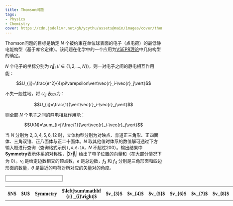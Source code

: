 ```yaml
---
title: Thomson问题
tags: 
- Physics
- Chemistry
cover: https://cdn.jsdelivr.net/gh/ycythu/assets@main/images/cover/thomson.png
---
```


Thomson问题的目标是确定 $N$ 个被约束在单位球表面的电子（点电荷）的最低静电能构型（基于库仑定律）。该问题在化学中的一个应用为[VSEPR理论](https://en.wikipedia.org/wiki/VSEPR_theory)中几何构型的确定。
<!--more-->

$N$ 个电子的坐标分别为 $\vec{r}_i\ (i\in\{1,2,\dots,N\})$，则一对电子之间的静电相互作用能：

$$U_{ij}=\frac{e^2}{4\pi\varepsilon\vert\vec{r}_i-\vec{r}_j\vert}$$

不失一般性地，将 $U_{ij}$ 表示为：

$$U_{ij}=\frac{1}{\vert\vec{r}_i-\vec{r}_j\vert}$$

则全部 $N$ 个电子之间的静电相互作用能：

$$U(N)=\sum_{i<j}\frac{1}{\vert\vec{r}_i-\vec{r}_j\vert}$$

当 $N$ 分别为 $2,3,4,5,6,12$ 时，立体构型分别为对映点、赤道正三角形、正四面体、三角双锥、正八面体与正二十面体。$N$ 取其他值时体系的数值解可通过下方输入框进行查询（查询格式示例`1,4,6-10`，$N$ 不超过200）。输出结果中**Symmetry**表示体系的对称性，$\vert\sum\vec{r}_i\vert$ 给出了电子位置的向量和（在大部分情况下为 $0$）。$v_i$ 是给定边数相交的顶点数，$e$ 是总边数，$f_3$ 和 $f_4$ 分别是三角形面和四边形面的数量，$\theta$ 是最近的电荷对所对应的矢量对的角度。

<style>
	#Thomson {
		font-family: Times New Roman, serif;
		font-size: 16px;
		width: 100%;
		display: table;
	}
	#Thomson tbody tr td {
		text-align: center;
	}
</style>
<input type="text" id="index" name="index" onchange="getData()"/>
<a class="button button--success button--pill" onclick="getData()"><i class="fas fa-search"></i></a>
<table id="Thomson"><tbody><tr><th>$N$</th><th>$U$</th><th>Symmetry</th><th>$\left|\sum\mathbf {r} _{i}\right|$</th><th>$v_{3}$</th><th>$v_{4}$</th><th>$v_{5}$</th><th>$v_{6}$</th><th>$v_{7}$</th><th>$v_{8}$</th><th>$e$</th><th>$f_3$</th><th>$f_4$</th><th>$\theta$</th></tr></tbody></table>

<script>
function getData(str) {
	refresh();
	index_arr = parseRangeString(input_box.value.replaceAll('，',','));
	for (let i = 0; i < index_arr.length; i++) {
		index = index_arr[i];
		rowData = index > 1 && index < 200 ? data[index].split(',') : "";
		if (rowData.length == 0) {
			alert("暂未收录该数据");
		}
		else {
			var newRow = table.insertRow(-1);
			for (let j = 0; j < rowData.length; j++) {
				let cell = newRow.insertCell(j);
				cell.innerHTML = rowData[j];
			}
		}
	}
}

function parseRangeString(input) {
    const result = [];
    input.split(',').forEach(part => {
        if (part.includes('-')) {
            const [start, end] = part.split('-').map(Number);
            if (!isNaN(start) && !isNaN(end) && start <= end) {
                for (let i = start; i <= end; i++) {
                    result.push(i);
                }
            }
        } else {
            const num = Number(part);
            if (!isNaN(num)) {
                result.push(num);
            }
        }
    });
    return result;
}

function refresh() {
	const rows = table.rows;
    for (let i = rows.length - 1; i > 0; i--) {
        table.deleteRow(i);
    }
}
const table = document.getElementById('Thomson');
const input_box = document.getElementById('index');
const data = [
	"","",
	"2,0.500000000,D_{\infty h},0,–,–,–,–,–,–,2,–,–,180.000°",
	"3,1.732050808,D_{3h},0,–,–,–,–,–,–,3,2,–,120.000°",
	"4,3.674234614,T_{d},0,4,0,0,0,0,0,6,4,0,109.471°",
	"5,6.474691495,D_{3h},0,2,3,0,0,0,0,9,6,0,90.000°",
	"6,9.985281374,O_{h},0,0,6,0,0,0,0,12,8,0,90.000°",
	"7,14.452977414,D_{5h},0,0,5,2,0,0,0,15,10,0,72.000°",
	"8,19.675287861,D_{4d},0,0,8,0,0,0,0,16,8,2,71.694°",
	"9,25.759986531,D_{3h},0,0,3,6,0,0,0,21,14,0,69.190°",
	"10,32.716949460,D_{4d},0,0,2,8,0,0,0,24,16,0,64.996°",
	"11,40.596450510,C_{2v},0.013219635,0,2,8,1,0,0,27,18,0,58.540°",
	"12,49.165253058,I_h,0,0,0,12,0,0,0,30,20,0,63.435°",
	"13,58.853230612,C_{2v},0.008820367,0,1,10,2,0,0,33,22,0,52.317°",
	"14,69.306363297,D_{6d},0,0,0,12,2,0,0,36,24,0,52.866°",
	"15,80.670244114,D_{3},0,0,0,12,3,0,0,39,26,0,49.225°",
	"16,92.911655302,T,0,0,0,12,4,0,0,42,28,0,48.936°",
	"17,106.050404829,D_{5h},0,0,0,12,5,0,0,45,30,0,50.108°",
	"18,120.084467447,D_{4d},0,0,2,8,8,0,0,48,32,0,47.534°",
	"19,135.089467557,C_{2v},0.000135163,0,0,14,5,0,0,50,32,1,44.910°",
	"20,150.881568334,D_{3h},0,0,0,12,8,0,0,54,36,0,46.093°",
	"21,167.641622399,C_{2v},0.001406124,0,1,10,10,0,0,57,38,0,44.321°",
	"22,185.287536149,T_{d},0,0,0,12,10,0,0,60,40,0,43.302°",
	"23,203.930190663,D_{3},0,0,0,12,11,0,0,63,42,0,41.481°",
	"24,223.347074052,O,0,0,0,24,0,0,0,60,32,6,42.065°",
	"25,243.812760299,C_{s},0.001021305,0,0,14,11,0,0,68,44,1,39.610°",
	"26,265.133326317,C_{2},0.001919065,0,0,12,14,0,0,72,48,0,38.842°",
	"27,287.302615033,D_{5h},0,0,0,12,15,0,0,75,50,0,39.940°",
	"28,310.491542358,T,0,0,0,12,16,0,0,78,52,0,37.824°",
	"29,334.634439920,D_{3},0,0,0,12,17,0,0,81,54,0,36.391°",
	"30,359.603945904,D_{2},0,0,0,12,18,0,0,84,56,0,36.942°",
	"31,385.530838063,C_{3v},0.003204712,0,0,12,19,0,0,87,58,0,36.373°",
	"32,412.261274651,I_h,0,0,0,12,20,0,0,90,60,0,37.377°",
	"33,440.204057448,C_{s},0.004356481,0,0,15,17,1,0,92,60,1,33.700°",
	"34,468.904853281,D_{2},0,0,0,12,22,0,0,96,64,0,33.273°",
	"35,498.569872491,C_{2},0.000419208,0,0,12,23,0,0,99,66,0,33.100°",
	"36,529.122408375,D_{2},0,0,0,12,24,0,0,102,68,0,33.229°",
	"37,560.618887731,D_{5h},0,0,0,12,25,0,0,105,70,0,32.332°",
	"38,593.038503566,D_{6d},0,0,0,12,26,0,0,108,72,0,33.236°",
	"39,626.389009017,D_{3h},0,0,0,12,27,0,0,111,74,0,32.053°",
	"40,660.675278835,T_{d},0,0,0,12,28,0,0,114,76,0,31.916°",
	"41,695.916744342,D_{3h},0,0,0,12,29,0,0,117,78,0,31.528°",
	"42,732.078107544,D_{5h},0,0,0,12,30,0,0,120,80,0,31.245°",
	"43,769.190846459,C_{2v},0.000399668,0,0,12,31,0,0,123,82,0,30.867°",
	"44,807.174263085,O_{h},0,0,0,24,20,0,0,120,72,6,31.258°",
	"45,846.188401061,D_{3},0,0,0,12,33,0,0,129,86,0,30.207°",
	"46,886.167113639,T,0,0,0,12,34,0,0,132,88,0,29.790°",
	"47,927.059270680,C_{s},0.002482914,0,0,14,33,0,0,134,88,1,28.787°",
	"48,968.713455344,O,0,0,0,24,24,0,0,132,80,6,29.690°",
	"49,1011.557182654,C_{3},0.001529341,0,0,12,37,0,0,141,94,0,28.387°",
	"50,1055.182314726,D_{6d},0,0,0,12,38,0,0,144,96,0,29.231°",
	"51,1099.819290319,D_{3},0,0,0,12,39,0,0,147,98,0,28.165°",
	"52,1145.418964319,C_{3},0.000457327,0,0,12,40,0,0,150,100,0,27.670°",
	"53,1191.922290416,C_{2v},0.000278469,0,0,18,35,0,0,150,96,3,27.137°",
	"54,1239.361474729,C_{2},0.000137870,0,0,12,42,0,0,156,104,0,27.030°",
	"55,1287.772720783,C_{2},0.000391696,0,0,12,43,0,0,159,106,0,26.615°",
	"56,1337.094945276,D_{2},0,0,0,12,44,0,0,162,108,0,26.683°",
	"57,1387.383229253,D_3,0,0,0,12,45,0,0,165,110,0,26.702°",
	"58,1438.618250640,D_{2},0,0,0,12,46,0,0,168,112,0,26.155°",
	"59,1490.773335279,C_{2},0.000154286,0,0,14,43,2,0,171,114,0,26.170°",
	"60,1543.830400976,D_{3},0,0,0,12,48,0,0,174,116,0,25.958°",
	"61,1597.941830199,C_{1},0.001091717,0,0,12,49,0,0,177,118,0,25.392°",
	"62,1652.909409898,D_5,0,0,0,12,50,0,0,180,120,0,25.880°",
	"63,1708.879681503,D_3,0,0,0,12,51,0,0,183,122,0,25.257°",
	"64,1765.802577927,D_2,0,0,0,12,52,0,0,186,124,0,24.920°",
	"65,1823.667960264,C_2,0.000399515,0,0,12,53,0,0,189,126,0,24.527°",
	"66,1882.441525304,C_2,0.000776245,0,0,12,54,0,0,192,128,0,24.765°",
	"67,1942.122700406,D_5,0,0,0,12,55,0,0,195,130,0,24.727°",
	"68,2002.874701749,D_2,0,0,0,12,56,0,0,198,132,0,24.433°",
	"69,2064.533483235,D_3,0,0,0,12,57,0,0,201,134,0,24.137°",
	"70,2127.100901551,D_{2d},0,0,0,12,50,0,0,200,128,4,24.291°",
	"71,2190.649906425,C_2,0.001256769,0,0,14,55,2,0,207,138,0,23.803°",
	"72,2255.001190975,I,0,0,0,12,60,0,0,210,140,0,24.492°",
	"73,2320.633883745,C_2,0.001572959,0,0,12,61,0,0,213,142,0,22.810°",
	"74,2387.072981838,C_2,0.000641539,0,0,12,62,0,0,216,144,0,22.966°",
	"75,2454.369689040,D_3,0,0,0,12,63,0,0,219,146,0,22.736°",
	"76,2522.674871841,C_2,0.000943474,0,0,12,64,0,0,222,148,0,22.886°",
	"77,2591.850152354,D_5,0,0,0,12,65,0,0,225,150,0,23.286°",
	"78,2662.046474566,T_h,0,0,0,12,66,0,0,228,152,0,23.426°",
	"79,2733.248357479,C_s,0.000702921,0,0,12,63,1,0,230,152,1,22.636°",
	"80,2805.355875981,D_{4d},0,0,0,16,64,0,0,232,152,2,22.778°",
	"81,2878.522829664,C_2,0.000194289,0,0,12,69,0,0,237,158,0,21.892°",
	"82,2952.569675286,D_2,0,0,0,12,70,0,0,240,160,0,22.206°",
	"83,3027.528488921,C_2,0.000339815,0,0,14,67,2,0,243,162,0,21.646°",
	"84,3103.465124431,C_2,0.000401973,0,0,12,72,0,0,246,164,0,21.513°",
	"85,3180.361442939,C_2,0.000416581,0,0,12,73,0,0,249,166,0,21.498°",
	"86,3258.211605713,C_2,0.001378932,0,0,12,74,0,0,252,168,0,21.522°",
	"87,3337.000750014,C_2,0.000754863,0,0,12,75,0,0,255,170,0,21.456°",
	"88,3416.720196758,D_2,0,0,0,12,76,0,0,258,172,0,21.486°",
	"89,3497.439018625,C_2,0.000070891,0,0,12,77,0,0,261,174,0,21.182°",
	"90,3579.091222723,D_3,0,0,0,12,78,0,0,264,176,0,21.230°",
	"91,3661.713699320,C_2,0.000033221,0,0,12,79,0,0,267,178,0,21.105°",
	"92,3745.291636241,D_2,0,0,0,12,80,0,0,270,180,0,21.026°",
	"93,3829.844338421,C_2,0.000213246,0,0,12,81,0,0,273,182,0,20.751°",
	"94,3915.309269620,D_2,0,0,0,12,82,0,0,276,184,0,20.952°",
	"95,4001.771675565,C_2,0.000116638,0,0,12,83,0,0,279,186,0,20.711°",
	"96,4089.154010060,C_2,0.000036310,0,0,12,84,0,0,282,188,0,20.687°",
	"97,4177.533599622,C_2,0.000096437,0,0,12,85,0,0,285,190,0,20.450°",
	"98,4266.822464156,C_2,0.000112916,0,0,12,86,0,0,288,192,0,20.422°",
	"99,4357.139163132,C_2,0.000156508,0,0,12,87,0,0,291,194,0,20.284°",
	"100,4448.350634331,T,0,0,0,12,88,0,0,294,196,0,20.297°",
	"101,4540.590051694,D_3,0,0,0,12,89,0,0,297,198,0,20.011°",
	"102,4633.736565899,D_3,0,0,0,12,90,0,0,300,200,0,20.040°",
	"103,4727.836616833,C_2,0.000201245,0,0,12,91,0,0,303,202,0,19.907°",
	"104,4822.876522746,D_6,0,0,0,12,92,0,0,306,204,0,19.957°",
	"105,4919.000637616,D_3,0,0,0,12,93,0,0,309,206,0,19.842°",
	"106,5015.984595705,D_2,0,0,0,12,94,0,0,312,208,0,19.658°",
	"107,5113.953547724,C_2,0.000064137,0,0,12,95,0,0,315,210,0,19.327°",
	"108,5212.813507831,C_2,0.000432525,0,0,12,96,0,0,318,212,0,19.327°",
	"109,5312.735079920,C_2,0.000647299,0,0,14,93,2,0,321,214,0,19.103°",
	"110,5413.549294192,D_6,0,0,0,12,98,0,0,324,216,0,19.476°",
	"111,5515.293214587,D_3,0,0,0,12,99,0,0,327,218,0,19.255°",
	"112,5618.044882327,D_5,0,0,0,12,100,0,0,330,220,0,19.351°",
	"113,5721.824978027,D_3,0,0,0,12,101,0,0,333,222,0,18.978°",
	"114,5826.521572163,C_2,0.000149772,0,0,12,102,0,0,336,224,0,18.836°",
	"115,5932.181285777,C_3,0.000049972,0,0,12,103,0,0,339,226,0,18.458°",
	"116,6038.815593579,C_2,0.000259726,0,0,12,104,0,0,342,228,0,18.386°",
	"117,6146.342446579,C_2,0.000127609,0,0,12,105,0,0,345,230,0,18.566°",
	"118,6254.877027790,C_2,0.000332475,0,0,12,106,0,0,348,232,0,18.455°",
	"119,6364.347317479,C_2,0.000685590,0,0,12,107,0,0,351,234,0,18.336°",
	"120,6474.756324980,C_s,0.001373062,0,0,12,108,0,0,354,236,0,18.418°",
	"121,6586.121949584,C_3,0.000838863,0,0,12,109,0,0,357,238,0,18.199°",
	"122,6698.374499261,I_h,0,0,0,12,110,0,0,360,240,0,18.612°",
	"123,6811.827228174,C_{2v},0.001939754,0,0,14,107,2,0,363,242,0,17.840°",
	"124,6926.169974193,D_2,0,0,0,12,112,0,0,366,244,0,18.111°",
	"125,7041.473264023,C_2,0.000088274,0,0,12,113,0,0,369,246,0,17.867°",
	"126,7157.669224867,D_4,0,0,2,16,100,8,0,372,248,0,17.920°",
	"127,7274.819504675,D_5,0,0,0,12,115,0,0,375,250,0,17.877°",
	"128,7393.007443068,C_2,0.000054132,0,0,12,116,0,0,378,252,0,17.814°",
	"129,7512.107319268,C_2,0.000030099,0,0,12,117,0,0,381,254,0,17.743°",
	"130,7632.167378912,C_2,0.000025622,0,0,12,118,0,0,384,256,0,17.683°",
	"131,7753.205166941,C_2,0.000305133,0,0,12,119,0,0,387,258,0,17.511°",
	"132,7875.045342797,I,0,0,0,12,120,0,0,390,260,0,17.958°",
	"133,7998.179212898,C_3,0.000591438,0,0,12,121,0,0,393,262,0,17.133°",
	"134,8122.089721194,C_2,0.000470268,0,0,12,122,0,0,396,264,0,17.214°",
	"135,8246.909486992,D_3,0,0,0,12,123,0,0,399,266,0,17.431°",
	"136,8372.743302539,T,0,0,0,12,124,0,0,402,268,0,17.485°",
	"137,8499.534494782,D_5,0,0,0,12,125,0,0,405,270,0,17.560°",
	"138,8627.406389880,C_2,0.000473576,0,0,12,126,0,0,408,272,0,16.924°",
	"139,8756.227056057,C_2,0.000404228,0,0,12,127,0,0,411,274,0,16.673°",
	"140,8885.980609041,C_1,0.000630351,0,0,13,126,1,0,414,276,0,16.773°",
	"141,9016.615349190,C_{2v},0.000376365,0,0,14,126,0,1,417,278,0,16.962°",
	"142,9148.271579993,C_2,0.000550138,0,0,12,130,0,0,420,280,0,16.840°",
	"143,9280.839851192,C_2,0.000255449,0,0,12,131,0,0,423,282,0,16.782°",
	"144,9414.371794460,D_2,0,0,0,12,132,0,0,426,284,0,16.953°",
	"145,9548.928837232,C_s,0.000094938,0,0,12,133,0,0,429,286,0,16.841°",
	"146,9684.381825575,D_2,0,0,0,12,134,0,0,432,288,0,16.905°",
	"147,9820.932378373,C_2,0.000636651,0,0,12,135,0,0,435,290,0,16.458°",
	"148,9958.406004270,C_2,0.000203701,0,0,12,136,0,0,438,292,0,16.627°",
	"149,10096.859907397,C_1,0.000638186,0,0,14,133,2,0,441,294,0,16.344°",
	"150,10236.196436701,T,0,0,0,12,138,0,0,444,296,0,16.405°",
	"151,10376.571469275,C_2,0.000153836,0,0,12,139,0,0,447,298,0,16.163°",
	"152,10517.867592878,D_2,0,0,0,12,140,0,0,450,300,0,16.117°",
	"153,10660.082748237,D_3,0,0,0,12,141,0,0,453,302,0,16.390°",
	"154,10803.372421141,C_2,0.000735800,0,0,12,142,0,0,456,304,0,16.078°",
	"155,10947.574692279,C_2,0.000603670,0,0,12,143,0,0,459,306,0,15.990°",
	"156,11092.798311456,C_2,0.000508534,0,0,12,144,0,0,462,308,0,15.822°",
	"157,11238.903041156,C_2,0.000357679,0,0,12,145,0,0,465,310,0,15.948°",
	"158,11385.990186197,C_2,0.000921918,0,0,12,146,0,0,468,312,0,15.987°",
	"159,11534.023960956,C_2,0.000381457,0,0,12,147,0,0,471,314,0,15.960°",
	"160,11683.054805549,D_2,0,0,0,12,148,0,0,474,316,0,15.961°",
	"161,11833.084739465,C_2,0.000056447,0,0,12,149,0,0,477,318,0,15.810°",
	"162,11984.050335814,D_3,0,0,0,12,150,0,0,480,320,0,15.813°",
	"163,12136.013053220,C_2,0.000120798,0,0,12,151,0,0,483,322,0,15.675°",
	"164,12288.930105320,D_2,0,0,0,12,152,0,0,486,324,0,15.655°",
	"165,12442.804451373,C_2,0.000091119,0,0,12,153,0,0,489,326,0,15.651°",
	"166,12597.649071323,D_{2d},0,0,0,16,146,4,0,492,328,0,15.607°",
	"167,12753.469429750,C_2,0.000097382,0,0,12,155,0,0,495,330,0,15.600°",
	"168,12910.212672268,D_3,0,0,0,12,156,0,0,498,332,0,15.655°",
	"169,13068.006451127,C_s,0.000068102,0,0,13,155,1,0,501,334,0,15.537°",
	"170,13226.681078541,D_{2d},0,0,0,12,158,0,0,504,336,0,15.569°",
	"171,13386.355930717,D_3,0,0,0,12,159,0,0,507,338,0,15.497°",
	"172,13547.018108787,C_{2v},0.000547291,0,0,14,156,2,0,510,340,0,15.292°",
	"173,13708.635243034,C_s,0.000286544,0,0,12,161,0,0,513,342,0,15.225°",
	"174,13871.187092292,D_2,0,0,0,12,162,0,0,516,344,0,15.366°",
	"175,14034.781306929,C_2,0.000026686,0,0,12,163,0,0,519,346,0,15.252°",
	"176,14199.354775632,C_1,0.000283978,0,0,12,164,0,0,522,348,0,15.101°",
	"177,14364.837545298,D_5,0,0,0,12,165,0,0,525,350,0,15.269°",
	"178,14531.309552587,D_2,0,0,0,12,166,0,0,528,352,0,15.145°",
	"179,14698.754594220,C_1,0.000125113,0,0,13,165,1,0,531,354,0,14.968°",
	"180,14867.099927525,D_2,0,0,0,12,168,0,0,534,356,0,15.067°",
	"181,15036.467239769,C_2,0.000304193,0,0,12,169,0,0,537,358,0,15.002°",
	"182,15206.730610906,D_5,0,0,0,12,170,0,0,540,360,0,15.155°",
	"183,15378.166571028,C_1,0.000467899,0,0,12,171,0,0,543,362,0,14.747°",
	"184,15550.421450311,T,0,0,0,12,172,0,0,546,364,0,14.932°",
	"185,15723.720074072,C_2,0.000389762,0,0,12,173,0,0,549,366,0,14.775°",
	"186,15897.897437048,C_1,0.000389762,0,0,12,174,0,0,552,368,0,14.739°",
	"187,16072.975186320,D_5,0,0,0,12,175,0,0,555,370,0,14.848°",
	"188,16249.222678879,D_2,0,0,0,12,176,0,0,558,372,0,14.740°",
	"189,16426.371938862,C_2,0.000020732,0,0,12,177,0,0,561,374,0,14.671°",
	"190,16604.428338501,C_3,0.000586804,0,0,12,178,0,0,564,376,0,14.501°",
	"191,16783.452219362,C_1,0.001129202,0,0,13,177,1,0,567,378,0,14.195°",
	"192,16963.338386460,I,0,0,0,12,180,0,0,570,380,0,14.819°",
	"193,17144.564740880,C_2,0.000985192,0,0,12,181,0,0,573,382,0,14.144°",
	"194,17326.616136471,C_1,0.000322358,0,0,12,182,0,0,576,384,0,14.350°",
	"195,17509.489303930,D_3,0,0,0,12,183,0,0,579,386,0,14.375°",
	"196,17693.460548082,C_2,0.000315907,0,0,12,184,0,0,582,388,0,14.251°",
	"197,17878.340162571,D_5,0,0,0,12,185,0,0,585,390,0,14.147°",
	"198,18064.262177195,C_2,0.000011149,0,0,12,186,0,0,588,392,0,14.237°",
	"199,18251.082495640,C_1,0.000534779,0,0,12,187,0,0,591,394,0,14.153°",
	"200,18438.842717530,D_2,0,0,0,12,188,0,0,594,396,0,14.222°"
];
</script>